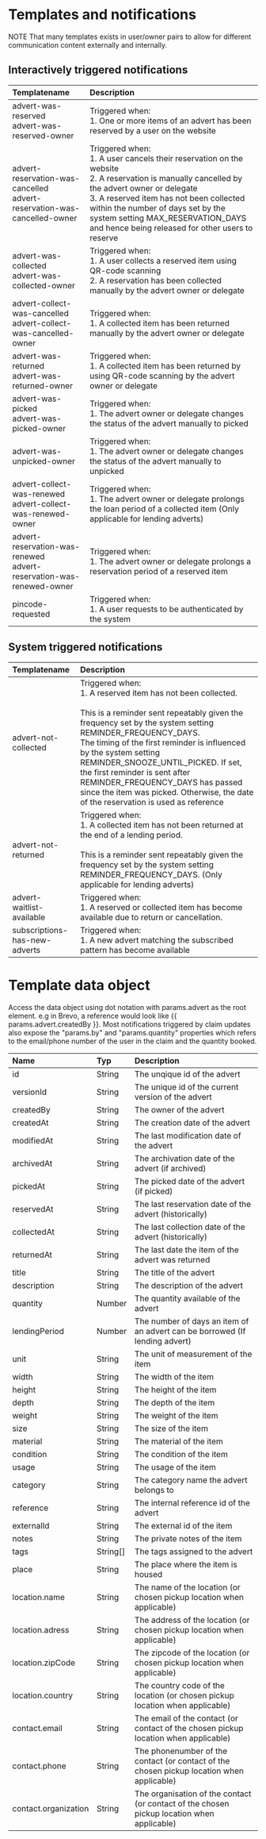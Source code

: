 # Templates and notifications

NOTE That many templates exists in user/owner pairs to allow for different communication content externally and internally.

## Interactively triggered notifications

| Templatename                                                                | Description                                                                                                                                                                                                                                                                                                                  |
| :-------------------------------------------------------------------------- | :--------------------------------------------------------------------------------------------------------------------------------------------------------------------------------------------------------------------------------------------------------------------------------------------------------------------------- |
| advert-was-reserved<br/>advert-was-reserved-owner                           | Triggered when:<br/>1. One or more items of an advert has been reserved by a user on the website                                                                                                                                                                                                                             |
| advert-reservation-was-cancelled<br/>advert-reservation-was-cancelled-owner | Triggered when:<br/>1. A user cancels their reservation on the website<br/>2. A reservation is manually cancelled by the advert owner or delegate<br/>3. A reserved item has not been collected within the number of days set by the system setting MAX_RESERVATION_DAYS and hence being released for other users to reserve |
| advert-was-collected<br/>advert-was-collected-owner                         | Triggered when:<br/>1. A user collects a reserved item using QR-code scanning<br/>2. A reservation has been collected manually by the advert owner or delegate                                                                                                                                                               |
| advert-collect-was-cancelled<br/>advert-collect-was-cancelled-owner         | Triggered when:<br/>1. A collected item has been returned manually by the advert owner or delegate                                                                                                                                                                                                                           |
| advert-was-returned<br/>advert-was-returned-owner                           | Triggered when:<br/>1. A collected item has been returned by using QR-code scanning by the advert owner or delegate                                                                                                                                                                                                          |
| advert-was-picked<br/>advert-was-picked-owner                               | Triggered when:<br/>1. The advert owner or delegate changes the status of the advert manually to picked                                                                                                                                                                                                                      |
| advert-was-unpicked-owner                                                   | Triggered when:<br/>1. The advert owner or delegate changes the status of the advert manually to unpicked                                                                                                                                                                                                                    |
| advert-collect-was-renewed<br/> advert-collect-was-renewed-owner            | Triggered when:<br/>1. The advert owner or delegate prolongs the loan period of a collected item (Only applicable for lending adverts)                                                                                                                                                                                       |
| advert-reservation-was-renewed<br/>advert-reservation-was-renewed-owner     | Triggered when:<br/>1. The advert owner or delegate prolongs a reservation period of a reserved item                                                                                                                                                                                                                         |
| pincode-requested                                                           | Triggered when:<br/>1. A user requests to be authenticated by the system                                                                                                                                                                                                                                                     |

## System triggered notifications

| Templatename                  | Description                                                                                                                                                                                                                                                                                                                                                                                                                                                 |
| :---------------------------- | :---------------------------------------------------------------------------------------------------------------------------------------------------------------------------------------------------------------------------------------------------------------------------------------------------------------------------------------------------------------------------------------------------------------------------------------------------------- |
| advert-not-collected          | Triggered when:<br/>1. A reserved item has not been collected.<br/><br/>This is a reminder sent repeatably given the frequency set by the system setting REMINDER_FREQUENCY_DAYS.<br/>The timing of the first reminder is influenced by the system setting REMINDER_SNOOZE_UNTIL_PICKED. If set, the first reminder is sent after REMINDER_FREQUENCY_DAYS has passed since the item was picked. Otherwise, the date of the reservation is used as reference |
| advert-not-returned           | Triggered when:<br/>1. A collected item has not been returned at the end of a lending period.<br/><br/>This is a reminder sent repeatably given the frequency set by the system setting REMINDER_FREQUENCY_DAYS. (Only applicable for lending adverts)                                                                                                                                                                                                      |
| advert-waitlist-available     | Triggered when:<br/>1. A reserved or collected item has become available due to return or cancellation.                                                                                                                                                                                                                                                                                                                                                     |
| subscriptions-has-new-adverts | Triggered when:<br/>1. A new advert matching the subscribed pattern has become available                                                                                                                                                                                                                                                                                                                                                                    |

# Template data object

Access the data object using dot notation with params.advert as the root element.
e.g in Brevo, a reference would look like {{ params.advert.createdBy }}.
Most notifications triggered by claim updates also expose the "params.by" and "params.quantity" properties
which refers to the email/phone number of the user in the claim and the quantity booked.

| Name                 | Typ      | Description                                                                                |
| :------------------- | :------- | :----------------------------------------------------------------------------------------- |
| id                   | String   | The unqique id of the advert                                                               |
| versionId            | String   | The unique id of the current version of the advert                                         |
| createdBy            | String   | The owner of the advert                                                                    |
| createdAt            | String   | The creation date of the advert                                                            |
| modifiedAt           | String   | The last modification date of the advert                                                   |
| archivedAt           | String   | The archivation date of the advert (if archived)                                           |
| pickedAt             | String   | The picked date of the advert (if picked)                                                  |
| reservedAt           | String   | The last reservation date of the advert (historically)                                     |
| collectedAt          | String   | The last collection date of the advert (historically)                                      |
| returnedAt           | String   | The last date the item of the advert was returned                                          |
| title                | String   | The title of the advert                                                                    |
| description          | String   | The description of the advert                                                              |
| quantity             | Number   | The quantity available of the advert                                                       |
| lendingPeriod        | Number   | The number of days an item of an advert can be borrowed (If lending advert)                |
| unit                 | String   | The unit of measurement of the item                                                        |
| width                | String   | The width of the item                                                                      |
| height               | String   | The height of the item                                                                     |
| depth                | String   | The depth of the item                                                                      |
| weight               | String   | The weight of the item                                                                     |
| size                 | String   | The size of the item                                                                       |
| material             | String   | The material of the item                                                                   |
| condition            | String   | The condition of the item                                                                  |
| usage                | String   | The usage of the item                                                                      |
| category             | String   | The category name the advert belongs to                                                    |
| reference            | String   | The internal reference id of the advert                                                    |
| externalId           | String   | The external id of the item                                                                |
| notes                | String   | The private notes of the item                                                              |
| tags                 | String[] | The tags assigned to the advert                                                            |
| place                | String   | The place where the item is housed                                                         |
| location.name        | String   | The name of the location (or chosen pickup location when applicable)                       |
| location.adress      | String   | The address of the location (or chosen pickup location when applicable)                    |
| location.zipCode     | String   | The zipcode of the location (or chosen pickup location when applicable)                    |
| location.country     | String   | The country code of the location (or chosen pickup location when applicable)               |
| contact.email        | String   | The email of the contact (or contact of the chosen pickup location when applicable)        |
| contact.phone        | String   | The phonenumber of the contact (or contact of the chosen pickup location when applicable)  |
| contact.organization | String   | The organisation of the contact (or contact of the chosen pickup location when applicable) |
